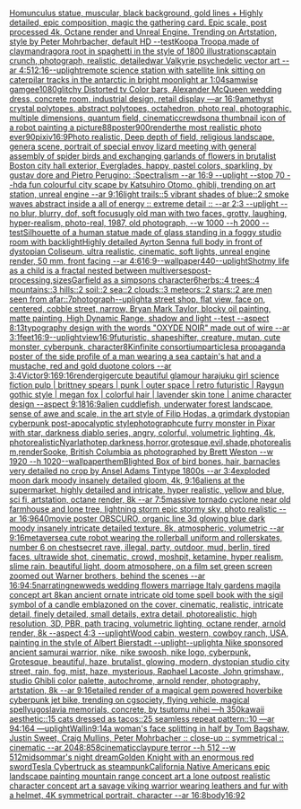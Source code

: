 [Homunculus statue, muscular, black background, gold lines + Highly detailed, epic composition, magic the gathering card. Epic scale, post processed 4k, Octane render and Unreal Engine. Trending on Artstation, style by Peter Mohrbacher, default HD --test](https://www.ebank.nz/aiartgenerator?category=Homunculus%2520statue%2C%2520muscular%2C%2520black%2520background%2C%2520gold%2520lines%2520%2B%2520Highly%2520detailed%2C%2520epic%2520composition%2C%2520magic%2520the%2520gathering%2520card.%2520Epic%2520scale%2C%2520post%2520processed%25204k%2C%2520Octane%2520render%2520and%2520Unreal%2520Engine.%2520Trending%2520on%2520Artstation%2C%2520style%2520by%2520Peter%2520Mohrbacher%2C%2520default%2520HD%2520--test)[Koopa Troopa,made of clay](https://www.ebank.nz/aiartgenerator?category=Koopa%2520Troopa%2Cmade%2520of%2520clay)[mandragora root in spaghetti in the style of 1800 illustrations](https://www.ebank.nz/aiartgenerator?category=mandragora%2520root%2520in%2520spaghetti%2520in%2520the%2520style%2520of%25201800%2520illustrations)[captain crunch, photograph, realistic, detailed](https://www.ebank.nz/aiartgenerator?category=captain%2520crunch%2C%2520photograph%2C%2520realistic%2C%2520detailed)[war Valkyrie psychedelic vector art --ar 4:5](https://www.ebank.nz/aiartgenerator?category=war%2520Valkyrie%2520psychedelic%2520vector%2520art%2520--ar%25204%3A5)[12:16](https://www.ebank.nz/aiartgenerator?category=12%3A16)[--uplight](https://www.ebank.nz/aiartgenerator?category=--uplight)[remote science station with satellite link sitting on caterpilar tracks in the antarctic in bright moonlight ar 1:04](https://www.ebank.nz/aiartgenerator?category=remote%2520science%2520station%2520with%2520satellite%2520link%2520sitting%2520on%2520caterpilar%2520tracks%2520in%2520the%2520antarctic%2520in%2520bright%2520moonlight%2520ar%25201%3A04)[samwise gamgee](https://www.ebank.nz/aiartgenerator?category=samwise%2520gamgee)[1080](https://www.ebank.nz/aiartgenerator?category=1080)[glitchy Distorted tv Color bars, Alexander McQueen wedding dress, concrete room, industrial design, retail display —ar 16:9](https://www.ebank.nz/aiartgenerator?category=glitchy%2520Distorted%2520tv%2520Color%2520bars%2C%2520Alexander%2520McQueen%2520wedding%2520dress%2C%2520concrete%2520room%2C%2520industrial%2520design%2C%2520retail%2520display%2520%E2%80%94ar%252016%3A9)[amethyst crystal polytopes, abstract polytopes, octahedron, photo real, photographic, multiple dimensions, quantum field, cinematic](https://www.ebank.nz/aiartgenerator?category=amethyst%2520crystal%2520polytopes%2C%2520abstract%2520polytopes%2C%2520octahedron%2C%2520photo%2520real%2C%2520photographic%2C%2520multiple%2520dimensions%2C%2520quantum%2520field%2C%2520cinematic)[crewdson](https://www.ebank.nz/aiartgenerator?category=crewdson)[a thumbnail icon of a robot painting a picture](https://www.ebank.nz/aiartgenerator?category=a%2520thumbnail%2520icon%2520of%2520a%2520robot%2520painting%2520a%2520picture)[88](https://www.ebank.nz/aiartgenerator?category=88)[poster](https://www.ebank.nz/aiartgenerator?category=poster)[900](https://www.ebank.nz/aiartgenerator?category=900)[render](https://www.ebank.nz/aiartgenerator?category=render)[the most realistic photo ever](https://www.ebank.nz/aiartgenerator?category=the%2520most%2520realistic%2520photo%2520ever)[90](https://www.ebank.nz/aiartgenerator?category=90)[pixiv](https://www.ebank.nz/aiartgenerator?category=pixiv)[16:9](https://www.ebank.nz/aiartgenerator?category=16%3A9)[Photo realistic, Deep depth of field, religious landscape, genera scene, portrait of special envoy lizard meeting with general assembly of spider birds and exchanging garlands of flowers in brutalist Boston city hall exterior, Everglades, happy, pastel colors, sparkling, by gustav dore and Pietro Perugino: :Spectralism --ar 16:9 --uplight --stop 70 --hd](https://www.ebank.nz/aiartgenerator?category=Photo%2520realistic%2C%2520Deep%2520depth%2520of%2520field%2C%2520religious%2520landscape%2C%2520genera%2520scene%2C%2520portrait%2520of%2520special%2520envoy%2520lizard%2520meeting%2520with%2520general%2520assembly%2520of%2520spider%2520birds%2520and%2520exchanging%2520garlands%2520of%2520flowers%2520in%2520brutalist%2520Boston%2520city%2520hall%2520exterior%2C%2520Everglades%2C%2520happy%2C%2520pastel%2520colors%2C%2520sparkling%2C%2520by%2520gustav%2520dore%2520and%2520Pietro%2520Perugino%3A%2520%3ASpectralism%2520--ar%252016%3A9%2520--uplight%2520--stop%252070%2520--hd)[a fun colourful city scape by Katsuhiro Otomo, ghibli, trending on art station, unreal engine --ar 9:16](https://www.ebank.nz/aiartgenerator?category=a%2520fun%2520colourful%2520city%2520scape%2520by%2520Katsuhiro%2520Otomo%2C%2520ghibli%2C%2520trending%2520on%2520art%2520station%2C%2520unreal%2520engine%2520--ar%25209%3A16)[light trails::5 vibrant shades of blue::2 smoke waves abstract inside a all of energy :: extreme detail :: --ar 2:3 --uplight --no blur, blurry, dof, soft focus](https://www.ebank.nz/aiartgenerator?category=light%2520trails%3A%3A5%2520vibrant%2520shades%2520of%2520blue%3A%3A2%2520smoke%2520waves%2520abstract%2520inside%2520a%2520all%2520of%2520energy%2520%3A%3A%2520extreme%2520detail%2520%3A%3A%2520--ar%25202%3A3%2520--uplight%2520--no%2520blur%2C%2520blurry%2C%2520dof%2C%2520soft%2520focus)[ugly old man with two faces, grotty, laughing, hyper-realism, photo-real, 1987, old photograph, --w 1000 --h 2000 --test](https://www.ebank.nz/aiartgenerator?category=ugly%2520old%2520man%2520with%2520two%2520faces%2C%2520grotty%2C%2520laughing%2C%2520hyper-realism%2C%2520photo-real%2C%25201987%2C%2520old%2520photograph%2C%2520--w%25201000%2520--h%25202000%2520--test)[Silhouette of a human statue made of glass standing in a foggy studio room with backlight](https://www.ebank.nz/aiartgenerator?category=Silhouette%2520of%2520a%2520human%2520statue%2520made%2520of%2520glass%2520standing%2520in%2520a%2520foggy%2520studio%2520room%2520with%2520backlight)[Highly detailed Ayrton Senna full body in front of dystopian Coliseum, ultra realistic, cinematic, soft lights, unreal engine render, 50 mm, front facing --ar 4:6](https://www.ebank.nz/aiartgenerator?category=Highly%2520detailed%2520Ayrton%2520Senna%2520full%2520body%2520in%2520front%2520of%2520dystopian%2520Coliseum%2C%2520ultra%2520realistic%2C%2520cinematic%2C%2520soft%2520lights%2C%2520unreal%2520engine%2520render%2C%252050%2520mm%2C%2520front%2520facing%2520--ar%25204%3A6)[16:9](https://www.ebank.nz/aiartgenerator?category=16%3A9)[--wallpaper](https://www.ebank.nz/aiartgenerator?category=--wallpaper)[440](https://www.ebank.nz/aiartgenerator?category=440)[--uplight](https://www.ebank.nz/aiartgenerator?category=--uplight)[Shot](https://www.ebank.nz/aiartgenerator?category=Shot)[my life as a child is a fractal nested between multiverses](https://www.ebank.nz/aiartgenerator?category=my%2520life%2520as%2520a%2520child%2520is%2520a%2520fractal%2520nested%2520between%2520multiverses)[post-processing,](https://www.ebank.nz/aiartgenerator?category=post-processing%2C)[sizes](https://www.ebank.nz/aiartgenerator?category=sizes)[Garfield as a simpsons character](https://www.ebank.nz/aiartgenerator?category=Garfield%2520as%2520a%2520simpsons%2520character)[6](https://www.ebank.nz/aiartgenerator?category=6)[herbs::4 trees::4 mountains::3 hills::2 soil::2 sea::2 clouds::3 meteors::2 stars::2 are men seen from afar::7](https://www.ebank.nz/aiartgenerator?category=herbs%3A%3A4%2520trees%3A%3A4%2520mountains%3A%3A3%2520hills%3A%3A2%2520soil%3A%3A2%2520sea%3A%3A2%2520clouds%3A%3A3%2520meteors%3A%3A2%2520stars%3A%3A2%2520are%2520men%2520seen%2520from%2520afar%3A%3A7)[photograph](https://www.ebank.nz/aiartgenerator?category=photograph)[--uplight](https://www.ebank.nz/aiartgenerator?category=--uplight)[a street shop, flat view, face on, centered, cobble street, narrow, Bryan Mark Taylor, blocky oil painting, matte painting, High Dynamic Range, shadow and light --test --aspect 8:13](https://www.ebank.nz/aiartgenerator?category=a%2520street%2520shop%2C%2520flat%2520view%2C%2520face%2520on%2C%2520centered%2C%2520cobble%2520street%2C%2520narrow%2C%2520Bryan%2520Mark%2520Taylor%2C%2520blocky%2520oil%2520painting%2C%2520matte%2520painting%2C%2520High%2520Dynamic%2520Range%2C%2520shadow%2520and%2520light%2520--test%2520--aspect%25208%3A13)[typography design with the words "OXYDE NOIR" made out of wire --ar 3:1](https://www.ebank.nz/aiartgenerator?category=typography%2520design%2520with%2520the%2520words%2520%22OXYDE%2520NOIR%22%2520made%2520out%2520of%2520wire%2520--ar%25203%3A1)[feet](https://www.ebank.nz/aiartgenerator?category=feet)[16:9](https://www.ebank.nz/aiartgenerator?category=16%3A9)[--uplight](https://www.ebank.nz/aiartgenerator?category=--uplight)[view](https://www.ebank.nz/aiartgenerator?category=view)[16:9](https://www.ebank.nz/aiartgenerator?category=16%3A9)[futuristic, shapeshifter, creature, mutan, cute monster, cyberpunk, character](https://www.ebank.nz/aiartgenerator?category=futuristic%2C%2520shapeshifter%2C%2520creature%2C%2520mutan%2C%2520cute%2520monster%2C%2520cyberpunk%2C%2520character)[8K](https://www.ebank.nz/aiartgenerator?category=8K)[infinite consortium](https://www.ebank.nz/aiartgenerator?category=infinite%2520consortium)[particles](https://www.ebank.nz/aiartgenerator?category=particles)[a propaganda poster of the side profile of a man wearing a sea captain's hat and a mustache, red and gold duotone colors --ar 3:4](https://www.ebank.nz/aiartgenerator?category=a%2520propaganda%2520poster%2520of%2520the%2520side%2520profile%2520of%2520a%2520man%2520wearing%2520a%2520sea%2520captain%27s%2520hat%2520and%2520a%2520mustache%2C%2520red%2520and%2520gold%2520duotone%2520colors%2520--ar%25203%3A4)[Victor](https://www.ebank.nz/aiartgenerator?category=Victor)[9:16](https://www.ebank.nz/aiartgenerator?category=9%3A16)[9:16](https://www.ebank.nz/aiartgenerator?category=9%3A16)[render](https://www.ebank.nz/aiartgenerator?category=render)[giger](https://www.ebank.nz/aiartgenerator?category=giger)[cute beautiful glamour harajuku girl science fiction pulp |  brittney spears |  punk | outer space | retro futuristic | Raygun gothic style | megan fox  | colorful hair | lavender skin tone | anime character design  --aspect 9:18](https://www.ebank.nz/aiartgenerator?category=cute%2520beautiful%2520glamour%2520harajuku%2520girl%2520science%2520fiction%2520pulp%2520%7C%2520%2520brittney%2520spears%2520%7C%2520%2520punk%2520%7C%2520outer%2520space%2520%7C%2520retro%2520futuristic%2520%7C%2520Raygun%2520gothic%2520style%2520%7C%2520megan%2520fox%2520%2520%7C%2520colorful%2520hair%2520%7C%2520lavender%2520skin%2520tone%2520%7C%2520anime%2520character%2520design%2520%2520--aspect%25209%3A18)[16:9](https://www.ebank.nz/aiartgenerator?category=16%3A9)[alien cuddlefish, underwater forest landscape, sense of awe and scale, in the art style of Filip Hodas, a grimdark dystopian cyberpunk post-apocalyptic style](https://www.ebank.nz/aiartgenerator?category=alien%2520cuddlefish%2C%2520underwater%2520forest%2520landscape%2C%2520sense%2520of%2520awe%2520and%2520scale%2C%2520in%2520the%2520art%2520style%2520of%2520Filip%2520Hodas%2C%2520a%2520grimdark%2520dystopian%2520cyberpunk%2520post-apocalyptic%2520style)[photograph](https://www.ebank.nz/aiartgenerator?category=photograph)[cute furry monster in Pixar with star, darkness diablo series, angry, colorful, volumetric lighting, 4k, photorealistic](https://www.ebank.nz/aiartgenerator?category=cute%2520furry%2520monster%2520in%2520Pixar%2520with%2520star%2C%2520darkness%2520diablo%2520series%2C%2520angry%2C%2520colorful%2C%2520volumetric%2520lighting%2C%25204k%2C%2520photorealistic)[Nyarlathotep,darkness,horror,grotesque,evil,shade,photorealism,render](https://www.ebank.nz/aiartgenerator?category=Nyarlathotep%2Cdarkness%2Chorror%2Cgrotesque%2Cevil%2Cshade%2Cphotorealism%2Crender)[Sooke, British Columbia as photographed by Brett Weston --w 1920 --h 1020](https://www.ebank.nz/aiartgenerator?category=Sooke%2C%2520British%2520Columbia%2520as%2520photographed%2520by%2520Brett%2520Weston%2520--w%25201920%2520--h%25201020)[--wallpaper](https://www.ebank.nz/aiartgenerator?category=--wallpaper)[them](https://www.ebank.nz/aiartgenerator?category=them)[Blighted Box of bird bones, hair, barnacles very detailed no crop  by Ansel Adams Tintype 1800s --ar 3:4](https://www.ebank.nz/aiartgenerator?category=Blighted%2520Box%2520of%2520bird%2520bones%2C%2520hair%2C%2520barnacles%2520very%2520detailed%2520no%2520crop%2520%2520by%2520Ansel%2520Adams%2520Tintype%25201800s%2520--ar%25203%3A4)[exploded moon dark moody insanely detailed gloom, 4k, 9:16](https://www.ebank.nz/aiartgenerator?category=exploded%2520moon%2520dark%2520moody%2520insanely%2520detailed%2520gloom%2C%25204k%2C%25209%3A16)[aliens at the supermarket, highly detailed and intricate, hyper realistic, yellow and blue, sci fi, artstation, octane render, 8k --ar 7:5](https://www.ebank.nz/aiartgenerator?category=aliens%2520at%2520the%2520supermarket%2C%2520highly%2520detailed%2520and%2520intricate%2C%2520hyper%2520realistic%2C%2520yellow%2520and%2520blue%2C%2520sci%2520fi%2C%2520artstation%2C%2520octane%2520render%2C%25208k%2520--ar%25207%3A5)[massive tornado cyclone near old farmhouse and lone tree, lightning storm epic stormy sky, photo realistic --ar 16:9](https://www.ebank.nz/aiartgenerator?category=massive%2520tornado%2520cyclone%2520near%2520old%2520farmhouse%2520and%2520lone%2520tree%2C%2520lightning%2520storm%2520epic%2520stormy%2520sky%2C%2520photo%2520realistic%2520--ar%252016%3A9)[640](https://www.ebank.nz/aiartgenerator?category=640)[movie poster OBSCURO, organic line 3d glowing blue dark moody insanely intricate detailed texture, 8k, atmospheric, volumetric --ar 9:16](https://www.ebank.nz/aiartgenerator?category=movie%2520poster%2520OBSCURO%2C%2520organic%2520line%25203d%2520glowing%2520blue%2520dark%2520moody%2520insanely%2520intricate%2520detailed%2520texture%2C%25208k%2C%2520atmospheric%2C%2520volumetric%2520--ar%25209%3A16)[metaverse](https://www.ebank.nz/aiartgenerator?category=metaverse)[a cute robot wearing the rollerball uniform and rollerskates, number 6 on chest](https://www.ebank.nz/aiartgenerator?category=a%2520cute%2520robot%2520wearing%2520the%2520rollerball%2520uniform%2520and%2520rollerskates%2C%2520number%25206%2520on%2520chest)[secret rave, illegal, party, outdoor, mud, berlin, tired faces, ultrawide shot, cinematic, crowd, moshpit, ketamine, hyper realism, slime rain, beautiful light, doom atmosphere, on  a film set green screen zoomed out Warner brothers, behind the scenes --ar 16:9](https://www.ebank.nz/aiartgenerator?category=secret%2520rave%2C%2520illegal%2C%2520party%2C%2520outdoor%2C%2520mud%2C%2520berlin%2C%2520tired%2520faces%2C%2520ultrawide%2520shot%2C%2520cinematic%2C%2520crowd%2C%2520moshpit%2C%2520ketamine%2C%2520hyper%2520realism%2C%2520slime%2520rain%2C%2520beautiful%2520light%2C%2520doom%2520atmosphere%2C%2520on%2520%2520a%2520film%2520set%2520green%2520screen%2520zoomed%2520out%2520Warner%2520brothers%2C%2520behind%2520the%2520scenes%2520--ar%252016%3A9)[4:5](https://www.ebank.nz/aiartgenerator?category=4%3A5)[narrating](https://www.ebank.nz/aiartgenerator?category=narrating)[newweds wedding flowers marriage Italy gardens magila concept art 8k](https://www.ebank.nz/aiartgenerator?category=newweds%2520wedding%2520flowers%2520marriage%2520Italy%2520gardens%2520magila%2520concept%2520art%25208k)[an ancient ornate intricate old tome spell book with the sigil symbol of a candle emblazoned on the cover, cinematic, realistic, intricate detail, finely detailed, small details, extra detail, photorealistic, high resolution, 3D, PBR, path tracing, volumetric lighting, octane render, arnold render, 8k --aspect 4:3 --uplight](https://www.ebank.nz/aiartgenerator?category=an%2520ancient%2520ornate%2520intricate%2520old%2520tome%2520spell%2520book%2520with%2520the%2520sigil%2520symbol%2520of%2520a%2520candle%2520emblazoned%2520on%2520the%2520cover%2C%2520cinematic%2C%2520realistic%2C%2520intricate%2520detail%2C%2520finely%2520detailed%2C%2520small%2520details%2C%2520extra%2520detail%2C%2520photorealistic%2C%2520high%2520resolution%2C%25203D%2C%2520PBR%2C%2520path%2520tracing%2C%2520volumetric%2520lighting%2C%2520octane%2520render%2C%2520arnold%2520render%2C%25208k%2520--aspect%25204%3A3%2520--uplight)[Wood cabin, western, cowboy ranch, USA, painting in the style of Albert Bierstadt --uplight](https://www.ebank.nz/aiartgenerator?category=Wood%2520cabin%2C%2520western%2C%2520cowboy%2520ranch%2C%2520USA%2C%2520painting%2520in%2520the%2520style%2520of%2520Albert%2520Bierstadt%2520--uplight)[--uplight](https://www.ebank.nz/aiartgenerator?category=--uplight)[a Nike sponsored ancient samurai warrior, nike, nike swoosh, nike logo, cyberpunk, Grotesque, beautiful, haze, brutalist, glowing, modern, dystopian studio city street, rain, fog, mist, haze, mysterious, Raphael Lacoste, John grimshaw,, studio Ghibli color palette, autochrome, arnold render, photography, artstation, 8k --ar 9:16](https://www.ebank.nz/aiartgenerator?category=a%2520Nike%2520sponsored%2520ancient%2520samurai%2520warrior%2C%2520nike%2C%2520nike%2520swoosh%2C%2520nike%2520logo%2C%2520cyberpunk%2C%2520Grotesque%2C%2520beautiful%2C%2520haze%2C%2520brutalist%2C%2520glowing%2C%2520modern%2C%2520dystopian%2520studio%2520city%2520street%2C%2520rain%2C%2520fog%2C%2520mist%2C%2520haze%2C%2520mysterious%2C%2520Raphael%2520Lacoste%2C%2520John%2520grimshaw%2C%2C%2520studio%2520Ghibli%2520color%2520palette%2C%2520autochrome%2C%2520arnold%2520render%2C%2520photography%2C%2520artstation%2C%25208k%2520--ar%25209%3A16)[etailed render of a magical gem powered hoverbike cyberpunk jet bike, trending on cgsociety, flying vehicle, magical spell](https://www.ebank.nz/aiartgenerator?category=etailed%2520render%2520of%2520a%2520magical%2520gem%2520powered%2520hoverbike%2520cyberpunk%2520jet%2520bike%2C%2520trending%2520on%2520cgsociety%2C%2520flying%2520vehicle%2C%2520magical%2520spell)[yugoslavia memorials, concrete,  by tsutomu nihei —h 350](https://www.ebank.nz/aiartgenerator?category=yugoslavia%2520memorials%2C%2520concrete%2C%2520%2520by%2520tsutomu%2520nihei%2520%E2%80%94h%2520350)[kawaii aesthetic::15 cats dressed as tacos::25 seamless repeat pattern::10  —ar 94:164 —uplight](https://www.ebank.nz/aiartgenerator?category=kawaii%2520aesthetic%3A%3A15%2520cats%2520dressed%2520as%2520tacos%3A%3A25%2520seamless%2520repeat%2520pattern%3A%3A10%2520%2520%E2%80%94ar%252094%3A164%2520%E2%80%94uplight)[Wallin](https://www.ebank.nz/aiartgenerator?category=Wallin)[9:14](https://www.ebank.nz/aiartgenerator?category=9%3A14)[a woman's face splitting in half by Tom Bagshaw, Justin Sweet, Craig Mullins, Peter Mohrbacher :: close-up :: symmetrical :: cinematic --ar 2048:858](https://www.ebank.nz/aiartgenerator?category=a%2520woman%27s%2520face%2520splitting%2520in%2520half%2520by%2520Tom%2520Bagshaw%2C%2520Justin%2520Sweet%2C%2520Craig%2520Mullins%2C%2520Peter%2520Mohrbacher%2520%3A%3A%2520close-up%2520%3A%3A%2520symmetrical%2520%3A%3A%2520cinematic%2520--ar%25202048%3A858)[cinematic](https://www.ebank.nz/aiartgenerator?category=cinematic)[clay](https://www.ebank.nz/aiartgenerator?category=clay)[pure terror --h 512 --w 512](https://www.ebank.nz/aiartgenerator?category=pure%2520terror%2520--h%2520512%2520--w%2520512)[midsommar's night dream](https://www.ebank.nz/aiartgenerator?category=midsommar%27s%2520night%2520dream)[Golden Knight with an enormous red sword](https://www.ebank.nz/aiartgenerator?category=Golden%2520Knight%2520with%2520an%2520enormous%2520red%2520sword)[Tesla Cybertruck as steampunk](https://www.ebank.nz/aiartgenerator?category=Tesla%2520Cybertruck%2520as%2520steampunk)[](https://www.ebank.nz/aiartgenerator?category=)[California Native Americans epic landscape painting mountain range concept art a lone outpost realistic character concept art a savage viking warrior wearing leathers and fur with a helmet, 4K symmetrical portrait, character --ar 16:8](https://www.ebank.nz/aiartgenerator?category=California%2520Native%2520Americans%2520epic%2520landscape%2520painting%2520mountain%2520range%2520concept%2520art%2520a%2520lone%2520outpost%2520realistic%2520character%2520concept%2520art%2520a%2520savage%2520viking%2520warrior%2520wearing%2520leathers%2520and%2520fur%2520with%2520a%2520helmet%2C%25204K%2520symmetrical%2520portrait%2C%2520character%2520--ar%252016%3A8)[body](https://www.ebank.nz/aiartgenerator?category=body)[16:9](https://www.ebank.nz/aiartgenerator?category=16%3A9)[2](https://www.ebank.nz/aiartgenerator?category=2)